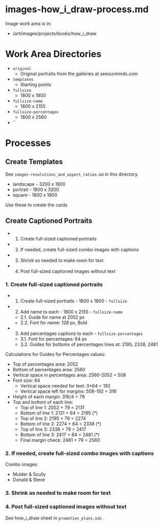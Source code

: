 
# images-how_i_draw-process.md

Image work area is in:
- /art/images/projects/books/how_i_draw

# Work Area Directories

- `original`
  - Original portraits from the galleries at seeourminds.com
- `templates`
  - Starting points
- `fullsize`
  - 1800 x 1800
- `fullsize-name`
  - 1800 x 2155
- `fullsize-percentages`
  - 1800 x 2560
- ``

# Processes

## Create Templates

See `images-resolutions_and_aspect_ratios.md` in this directory.
- landscape - 3200 x 1800
- portrait - 1800 x 3200
- square - 1800 x 1800

Use these to create the cards

## Create Captioned Portraits

- 1. Create full-sized captioned portraits
- 2. If needed, create full-sized combo images with captions
- 3. Shrink as needed to make room for text
- 4. Post full-sized captioned images without text

### 1. Create full-sized captioned portraits

- 1. Create full-sized portraits - 1800 x 1800 - `fullsize`
- 2. Add name to each - 1800 x 2155 - `fullsize-name`
  - 2.1. Guide for name at 2052 px
  - 2.2. Font for name: 128 px, Bold
- 3. Add percentages captions to each - `fullsize-percentages`
  - 3.1. Font for percentages: 64 px
  - 3.2. Guides for bottoms of percentages lines at: 2195, 2338, 2481

Calculations for Guides for Percentages values:
- Top of percentages area: 2052
- Bottom of percentages area: 2560
- Vertical space in percentages area: 2560-2052 = 508
- Font size: 64
  - Vertical space needed for text: 3*64 = 192
  - Vertical space left for margins: 508-192 = 316
- Height of each margin: 316/4 = 79
- Top and bottom of each line:
  - Top of line 1: 2052 + 79 = 2131
  - Bottom of line 1: 2131 + 64 = 2195 (*)
  - Top of line 2: 2195 + 79 = 2274
  - Bottom of line 2: 2274 + 64 = 2338 (*)
  - Top of line 3: 2338 + 79 = 2417
  - Bottom of line 3: 2417 + 64 = 2481 (*)
  - Final margin check: 2481 + 79 = 2560

### 2. If needed, create full-sized combo images with captions

Combo images:
- Mulder & Scully
- Donald & Steve

### 3. Shrink as needed to make room for text

### 4. Post full-sized captioned images without text

See how_i_draw sheet in `promotion_plans.ods` .

